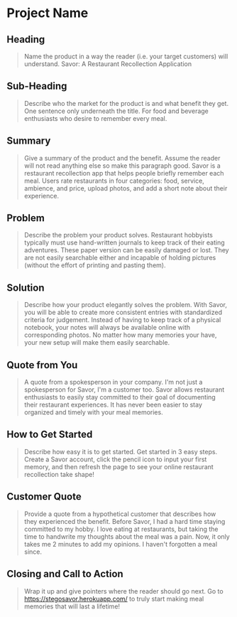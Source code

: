 # Project Name #

<!-- 
> This material was originally posted [here](http://www.quora.com/What-is-Amazons-approach-to-product-development-and-product-management). It is reproduced here for posterities sake.

There is an approach called "working backwards" that is widely used at Amazon. They work backwards from the customer, rather than starting with an idea for a product and trying to bolt customers onto it. While working backwards can be applied to any specific product decision, using this approach is especially important when developing new products or features.

For new initiatives a product manager typically starts by writing an internal press release announcing the finished product. The target audience for the press release is the new/updated product's customers, which can be retail customers or internal users of a tool or technology. Internal press releases are centered around the customer problem, how current solutions (internal or external) fail, and how the new product will blow away existing solutions.

If the benefits listed don't sound very interesting or exciting to customers, then perhaps they're not (and shouldn't be built). Instead, the product manager should keep iterating on the press release until they've come up with benefits that actually sound like benefits. Iterating on a press release is a lot less expensive than iterating on the product itself (and quicker!).

If the press release is more than a page and a half, it is probably too long. Keep it simple. 3-4 sentences for most paragraphs. Cut out the fat. Don't make it into a spec. You can accompany the press release with a FAQ that answers all of the other business or execution questions so the press release can stay focused on what the customer gets. My rule of thumb is that if the press release is hard to write, then the product is probably going to suck. Keep working at it until the outline for each paragraph flows. 

Oh, and I also like to write press-releases in what I call "Oprah-speak" for mainstream consumer products. Imagine you're sitting on Oprah's couch and have just explained the product to her, and then you listen as she explains it to her audience. That's "Oprah-speak", not "Geek-speak".

Once the project moves into development, the press release can be used as a touchstone; a guiding light. The product team can ask themselves, "Are we building what is in the press release?" If they find they're spending time building things that aren't in the press release (overbuilding), they need to ask themselves why. This keeps product development focused on achieving the customer benefits and not building extraneous stuff that takes longer to build, takes resources to maintain, and doesn't provide real customer benefit (at least not enough to warrant inclusion in the press release).
 -->
 
## Heading ##
  > Name the product in a way the reader (i.e. your target customers) will understand.
    Savor: A Restaurant Recollection Application

## Sub-Heading ##
  > Describe who the market for the product is and what benefit they get. One sentence only underneath the title.
    For food and beverage enthusiasts who desire to remember every meal.

## Summary ##
  > Give a summary of the product and the benefit. Assume the reader will not read anything else so make this paragraph good.
    Savor is a restaurant recollection app that helps people briefly remember each meal. Users rate restaurants in four categories: food, service, ambience, and price, upload photos, and add a short note about their experience.

## Problem ##
  > Describe the problem your product solves.
      Restaurant hobbyists typically must use hand-written journals to keep track of their eating adventures. These paper version can be easily damaged or lost. They are not easily searchable either and incapable of holding pictures (without the effort of printing and pasting them).

## Solution ##
  > Describe how your product elegantly solves the problem.
    With Savor, you will be able to create more consistent entries with standardized criteria for judgement. Instead of having to keep track of a physical notebook, your notes will always be available online with corresponding photos. No matter how many memories your have, your new setup will make them easily searchable.

## Quote from You ##
  > A quote from a spokesperson in your company.
      I'm not just a spokesperson for Savor, I'm a customer too. Savor allows restaurant enthusiasts to easily stay committed to their goal of documenting their restaurant experiences. It has never been easier to stay organized and timely with your meal memories.
## How to Get Started ##
  > Describe how easy it is to get started.
    Get started in 3 easy steps. Create a Savor account, click the pencil icon to input your first memory, and then refresh the page to see your online restaurant recollection take shape!

## Customer Quote ##
  > Provide a quote from a hypothetical customer that describes how they experienced the benefit.
    Before Savor, I had a hard time staying committed to my hobby. I love eating at restaurants, but taking the time to handwrite my thoughts about the meal was a pain. Now, it only takes me 2 minutes to add my opinions. I haven't forgotten a meal since.

## Closing and Call to Action ##
  > Wrap it up and give pointers where the reader should go next.
    Go to https://stegosavor.herokuapp.com/ to truly start making meal memories that will last a lifetime!
